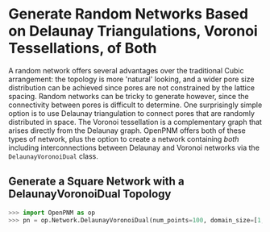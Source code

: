 # Generate Random Networks Based on Delaunay Triangulations,  Voronoi Tessellations, of Both

A random network offers several advantages over the traditional Cubic arrangement: the topology is more 'natural' looking, and a wider pore size distribution can be achieved since pores are not constrained by the lattice spacing.  Random networks can be tricky to generate however, since the connectivity between pores is difficult to determine.  One surprisingly simple option is to use Delaunay triangulation to connect pores that are randomly distributed in space.  The Voronoi tessellation is a complementary graph that arises directly from the Delaunay graph.  OpenPNM offers both of these types of network, plus the option to create a network containing *both* including interconnections between Delaunay and Voronoi networks via the ```DelaunayVoronoiDual``` class.

## Generate a Square Network with a DelaunayVoronoiDual Topology

``` python
>>> import OpenPNM as op
>>> pn = op.Network.DelaunayVoronoiDual(num_points=100, domain_size=[1, 1, 1])

```
